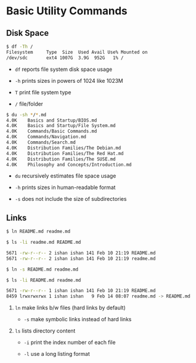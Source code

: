 # Basic Utility Commands

## Disk Space

```bash
$ df -Th /
Filesystem     Type  Size  Used Avail Use% Mounted on
/dev/sdc       ext4 1007G  3.9G  952G   1% /
```

- `df` reports file system disk space usage

- `-h` prints sizes in powers of 1024 like 1023M

- `T` print file system type

- `/` file/folder

```bash
$ du -sh */*.md
4.0K    Basics and Startup/BIOS.md
4.0K    Basics and Startup/File System.md
4.0K    Commands/Basic Commands.md
4.0K    Commands/Navigation.md
4.0K    Commands/Search.md
4.0K    Distribution Families/The Debian.md
4.0K    Distribution Families/The Red Hat.md
4.0K    Distribution Families/The SUSE.md
4.0K    Philosophy and Concepts/Introduction.md
```

- `du` recursively estimates file space usage

- `-h` prints sizes in human-readable format

- `-s` does not include the size of subdirectories

## Links

```bash
$ ln README.md readme.md

$ ls -li readme.md README.md

5671 -rw-r--r-- 2 ishan ishan 141 Feb 10 21:19 README.md
5671 -rw-r--r-- 2 ishan ishan 141 Feb 10 21:19 readme.md

$ ln -s README.md readme.md

$ ls -li README.md readme.md 

5671 -rw-r--r-- 1 ishan ishan 141 Feb 10 21:19 README.md
8459 lrwxrwxrwx 1 ishan ishan   9 Feb 14 08:07 readme.md -> README.md
```

1. `ln` make links b/w files (hard links by default)

    - `-s` make symbolic links instead of hard links

2. `ls` lists directory content

    - `-i` print the index number of each file

    - `-l` use a long listing format
